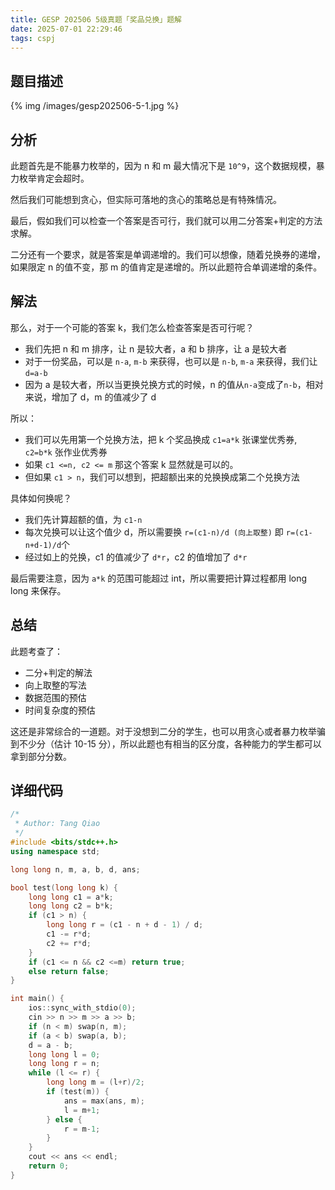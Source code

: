 ```yaml
---
title: GESP 202506 5级真题「奖品兑换」题解
date: 2025-07-01 22:29:46
tags: cspj
---
```


## 题目描述

{% img /images/gesp202506-5-1.jpg %}

## 分析

此题首先是不能暴力枚举的，因为 n 和 m 最大情况下是 `10^9`，这个数据规模，暴力枚举肯定会超时。

然后我们可能想到贪心，但实际可落地的贪心的策略总是有特殊情况。

最后，假如我们可以检查一个答案是否可行，我们就可以用二分答案+判定的方法求解。

二分还有一个要求，就是答案是单调递增的。我们可以想像，随着兑换券的递增，如果限定 n 的值不变，那 m 的值肯定是递增的。所以此题符合单调递增的条件。

## 解法

那么，对于一个可能的答案 k，我们怎么检查答案是否可行呢？

 - 我们先把 n 和 m 排序，让 n 是较大者，a 和 b 排序，让 a 是较大者
 - 对于一份奖品，可以是 `n-a`, `m-b` 来获得，也可以是 `n-b`, `m-a` 来获得，我们让 `d=a-b`
 - 因为 a 是较大者，所以当更换兑换方式的时候，n 的值从`n-a`变成了`n-b`，相对来说，增加了 d，m 的值减少了 d

所以：

 - 我们可以先用第一个兑换方法，把 k 个奖品换成 `c1=a*k` 张课堂优秀券, `c2=b*k` 张作业优秀券
 - 如果 `c1 <=n, c2 <= m` 那这个答案 k 显然就是可以的。
 - 但如果 `c1 > n`，我们可以想到，把超额出来的兑换换成第二个兑换方法

具体如何换呢？
 - 我们先计算超额的值，为 `c1-n`
 - 每次兑换可以让这个值少 d，所以需要换 `r=(c1-n)/d (向上取整)` 即 `r=(c1-n+d-1)/d`个
 - 经过如上的兑换，c1 的值减少了 `d*r`，c2 的值增加了 `d*r`

最后需要注意，因为 `a*k` 的范围可能超过 int，所以需要把计算过程都用 long long 来保存。

## 总结

此题考查了：
 - 二分+判定的解法
 - 向上取整的写法
 - 数据范围的预估
 - 时间复杂度的预估

这还是非常综合的一道题。对于没想到二分的学生，也可以用贪心或者暴力枚举骗到不少分（估计 10-15 分），所以此题也有相当的区分度，各种能力的学生都可以拿到部分分数。

## 详细代码

```c++
/*
 * Author: Tang Qiao
 */
#include <bits/stdc++.h>
using namespace std;

long long n, m, a, b, d, ans;

bool test(long long k) {
    long long c1 = a*k;
    long long c2 = b*k;
    if (c1 > n) {
        long long r = (c1 - n + d - 1) / d;
        c1 -= r*d;
        c2 += r*d;
    }
    if (c1 <= n && c2 <=m) return true;
    else return false;
}

int main() {
    ios::sync_with_stdio(0);       
    cin >> n >> m >> a >> b;
    if (n < m) swap(n, m);
    if (a < b) swap(a, b);
    d = a - b;
    long long l = 0;
    long long r = n;
    while (l <= r) {
        long long m = (l+r)/2;
        if (test(m)) {
            ans = max(ans, m);
            l = m+1;
        } else {
            r = m-1;
        }
    }
    cout << ans << endl;
    return 0;
}
```

